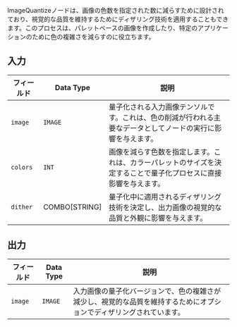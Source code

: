 ImageQuantizeノードは、画像の色数を指定された数に減らすために設計されており、視覚的な品質を維持するためにディザリング技術を適用することもできます。このプロセスは、パレットベースの画像を作成したり、特定のアプリケーションのために色の複雑さを減らすのに役立ちます。

## 入力

| フィールド   | Data Type | 説明                                                                       |
|-------------|-------------|-----------------------------------------------------------------------------------|
| `image`     | `IMAGE`     | 量子化される入力画像テンソルです。これは、色の削減が行われる主要なデータとしてノードの実行に影響を与えます。 |
| `colors`    | `INT`       | 画像を減らす色数を指定します。これは、カラーパレットのサイズを決定することで量子化プロセスに直接影響を与えます。 |
| `dither`    | COMBO[STRING] | 量子化中に適用されるディザリング技術を決定し、出力画像の視覚的な品質と外観に影響を与えます。 |

## 出力

| フィールド | Data Type | 説明                                                                   |
|-----------|-------------|-------------------------------------------------------------------------------|
| `image`   | `IMAGE`     | 入力画像の量子化バージョンで、色の複雑さが減少し、視覚的な品質を維持するためにオプションでディザリングされています。 |
